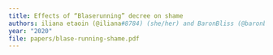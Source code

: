 ```yaml
---
title: Effects of “Blaserunning” decree on shame
authors: iliana etaoin (@iliana#8784) (she/her) and BaronBliss (@baronbliss#7135) (any)
year: "2020"
file: papers/blase-running-shame.pdf
---
```

